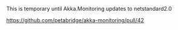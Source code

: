 This is temporary until Akka.Monitoring updates to netstandard2.0

https://github.com/petabridge/akka-monitoring/pull/42
